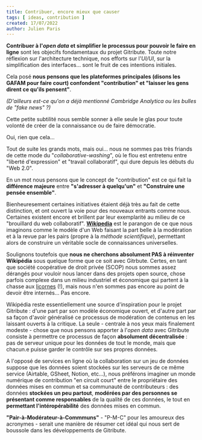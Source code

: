 ```yaml
---
title: Contribuer, encore mieux que causer
tags: [ ideas, contribution ]
created: 17/07/2022
author: Julien Paris
---
```


**Contribuer à l'_open data_ et simplifier le processus pour pouvoir le faire en ligne** sont les objecifs fondamentaux du projet Gitribute. Toute notre réflexion sur l'architecture technique, nos efforts sur l'_UI/UI_, sur la simplification des interfaces... sont le fruit de ces intentions initiales. 

Cela posé **nous pensons que les plateformes principales (disons les GAFAM pour faire court) confondent "contribution" et "laisser les gens dirent ce qu'ils pensent"**.

_(D'ailleurs est-ce qu'on a déjà mentionné Cambridge Analytica ou les bulles de "fake news" ?)_

Cette petite subtilité nous semble sonner à elle seule le glas pour toute volonté de créer de la connaissance ou de faire démocratie.

Oui, rien que cela... 

Tout de suite les grands mots, mais oui... nous ne sommes pas très friands de cette mode du "_collaborative-washing_", où le flou est entretenu entre "liberté d'expression" et "travail collaboratif", qui dure depuis les débuts du "Web 2.0".

En un mot nous pensons que le concept de "contribution" est ce qui fait la **différence majeure** entre **"s'adresser à quelqu'un"** et **"Construire une pensée ensemble"**.

Bienheuresement certaines initiatives étaient déjà très au fait de cette distinction, et ont ouvert la voie pour des nouveaux entrants comme nous. Certaines existent encore et brillent par leur exemplarité au milieu de ce "brouillard du web collaboratif". **[Wikipedia](https://www.wikipedia.org/)** est le parangon de ce que nous imaginons comme le modèle d'un Web faisant la part belle à la modération et à la revue par les pairs (propre à la _méthode scientifique_), permettant alors de construire un véritable socle de connaissances universelles.

Soulignons toutefois que **nous ne cherchons absolument PAS à réinventer Wikipédia** sous quelque forme que ce soit avec Gitrbute. Certes, en tant que société coopérative de droit privée (SCOP) nous sommes assez dérangés pour vouloir nous lancer dans des projets open source, chose parfois complexe dans un milieu industriel et économique qui partent à la chasse aux [licornes](https://www.reddit.com/r/memes/comments/67oofp/lost_unicorn_if_found_please_stop_doing_drugs/) (!), mais nous n'en sommes pas encore au point de devoir être internés... Pas encore.

Wikipédia reste essentiellement une source d'inspiration pour le projet Gitribute : d'une part par son modèle économique ouvert, et d'autre part par sa façon d'avoir généralisé ce processus de modération de contenus en les laissant ouverts à la critique. La seule - centrale à nos yeux mais finalement modeste - chose que nous pensons apporter à l'_open data_ avec Gitribute consiste à permettre ce processus de façon **absolument décentralisée** : pas de serveur unique pour les données de tout le monde, mais que chacun.e puisse garder le contrôle sur ses propres données.

A l'opposé de services en ligne où la collaboration sur un jeu de données suppose que les données soient stockées sur les serveurs de ce même service (Airtable, GSheet, Notion, etc...), nous préférons imaginer un monde numérique de contribution "en circuit court" entre le propriétaire des données mises en commun et sa communauté de contributeurs : des données **stockées un peu partout**, **modérées par des personnes se présentant comme responsables** de la qualité de ces données, le tout en **permettant l'intéropérabilité** des données mises en commun.

**"Pair-à-Modérateur-à-Commmuns"** - "P-M-C" pour les amoureux des acronymes - serait une manière de résumer cet idéal qui nous sert de boussole dans les développements de Gitribute.

